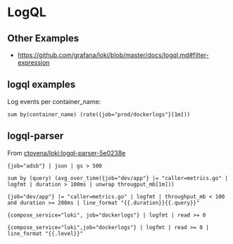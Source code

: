 # LogQL

## Other Examples

- https://github.com/grafana/loki/blob/master/docs/logql.md#filter-expression

## logql examples

Log events per container_name:

```
sum by(container_name) (rate({job="prod/dockerlogs"}[1m]))
```

## logql-parser

From [ctovena/loki:logql-parser-5e0238e](https://hub.docker.com/layers/ctovena/loki/logql-parser-5e0238e/images/sha256-a326d3329c25729b111216bdb0bddb4b8e976a40954c8be4c5396f36a5fb4f23?context=explore)

```
{job="adsb"} | json | gs > 500
```

```
sum by (query) (avg_over_time({job="dev/app"} |= "caller=metrics.go" | logfmt | duration > 100ms | unwrap througput_mb[1m]))
```

```
{job="dev/app"} |= "caller=metrics.go" | logfmt | throughput_mb < 100 and duration >= 200ms | line_format "{{.duration}}{{.query}}"
```

```
{compose_service="loki", job="dockerlogs"} | logfmt | read >= 0
```

```
{compose_service="loki",job="dockerlogs"} | logfmt | read >= 0 | line_format "{{.level}}"
```
